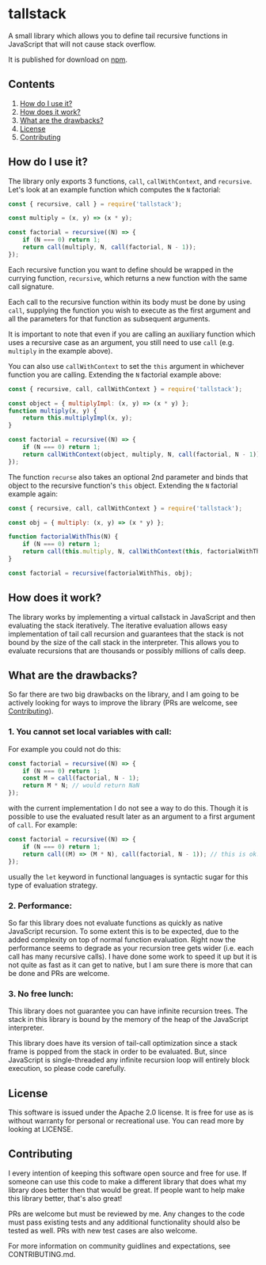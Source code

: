 # tallstack

A small library which allows you to define tail recursive functions
in JavaScript that will not cause stack overflow.

It is published for download on [npm](https://www.npmjs.com/package/tallstack).

## Contents

1. [How do I use it?](#how-do-i-use-it)
2. [How does it work?](#how-does-it-work)
3. [What are the drawbacks?](#what-are-the-drawbacks)
4. [License](#license)
5. [Contributing](#contributing)

## How do I use it?

The library only exports 3 functions, `call`, `callWithContext`, and `recursive`.
Let's look at an example function which computes the `N` factorial:

```javascript
const { recursive, call } = require('tallstack');

const multiply = (x, y) => (x * y);

const factorial = recursive((N) => {
    if (N === 0) return 1;
    return call(multiply, N, call(factorial, N - 1));
});
```

Each recursive function you want to define should be wrapped in the currying
function, `recursive`, which returns a new function with the same call signature.

Each call to the recursive function within its body must be done by using `call`,
supplying the function you wish to execute as the first argument and all the parameters
for that function as subsequent arguments.

It is important to note that even if you are calling an auxiliary function which uses
a recursive case as an argument, you still need to use `call` (e.g. `multiply` in the
example above).

You can also use `callWithContext` to set the `this` argument in whichever function you are
calling. Extending the `N` factorial example above:

```javascript
const { recursive, call, callWithContext } = require('tallstack');

const object = { multiplyImpl: (x, y) => (x * y) };
function multiply(x, y) {
    return this.multiplyImpl(x, y);
}

const factorial = recursive((N) => {
    if (N === 0) return 1;
    return callWithContext(object, multiply, N, call(factorial, N - 1));
});
```

The function `recurse` also takes an optional 2nd parameter and binds that object to
the recursive function's `this` object. Extending the `N` factorial example again:

```javascript
const { recursive, call, callWithContext } = require('tallstack');

const obj = { multiply: (x, y) => (x * y) };

function factorialWithThis(N) {
    if (N === 0) return 1;
    return call(this.multiply, N, callWithContext(this, factorialWithThis, N - 1));
}

const factorial = recursive(factorialWithThis, obj);
```

## How does it work?

The library works by implementing a virtual callstack in JavaScript and then evaluating
the stack iteratively. The iterative evaluation allows easy implementation of tail call
recursion and guarantees that the stack is not bound by the size of the call stack
in the interpreter. This allows you to evaluate recursions that are thousands or possibly
millions of calls deep.

## What are the drawbacks?

So far there are two big drawbacks on the library, and I am going to be actively looking
for ways to improve the library (PRs are welcome, see [Contributing](#contributing)).

### 1. You cannot set local variables with call:

For example you could not do this:

```javascript
const factorial = recursive((N) => {
    if (N === 0) return 1;
    const M = call(factorial, N - 1);
    return M * N; // would return NaN
});
```

with the current implementation I do not see a way to do this. Though it is possible to
use the evaluated result later as an argument to a first argument of `call`. For example:

```javascript
const factorial = recursive((N) => {
    if (N === 0) return 1;
    return call((M) => (M * N), call(factorial, N - 1)); // this is ok!
});
```

usually the `let` keyword in functional languages is syntactic sugar for this type
of evaluation strategy.

### 2. Performance:

So far this library does not evaluate functions as quickly as native JavaScript recursion.
To some extent this is to be expected, due to the added complexity on top of normal function
evaluation. Right now the performance seems to degrade as your recursion tree gets wider (i.e. each
call has many recursive calls). I have done some work to speed it up but it is not quite as fast as
it can get to native, but I am sure there is more that can be done and PRs are welcome.

### 3. No free lunch:

This library does not guarantee you can have infinite recursion trees. The stack in this library
is bound by the memory of the heap of the JavaScript interpreter.

This library does have its version of tail-call optimization since a stack frame is popped from the
stack in order to be evaluated. But, since JavaScript is single-threaded any infinite recursion loop
will entirely block execution, so please code carefully.

## License

This software is issued under the Apache 2.0 license. It is free for use as is without
warranty for personal or recreational use. You can read more by looking at LICENSE.

## Contributing

I every intention of keeping this software open source and free for use. If someone can use this
code to make a different library that does what my library does better then that would be great.
If people want to help make this library better, that's also great!

PRs are welcome but must be reviewed by me. Any changes to the code must pass existing tests and
any additional functionality should also be tested as well. PRs with new test cases are also
welcome.

For more information on community guidlines and expectations, see CONTRIBUTING.md.
